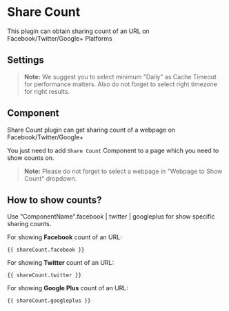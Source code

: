 # Share Count

This plugin can obtain sharing count of an URL on Facebook/Twitter/Google+ Platforms

## Settings

> **Note:** We suggest you to select minimum "Daily" as Cache Timeout for performance matters. Also do not forget to select right timezone for right results.

## Component

Share Count plugin can get sharing count of a webpage on Facebook/Twitter/Google+

You just need to add `Share Count` Component to a page which you need to show counts on.

> **Note:** Please do not forget to select a webpage in "Webpage to Show Count" dropdown.

## How to show counts?
Use "ComponentName".facebook | twitter | googleplus for show specific sharing counts.

For showing **Facebook** count of an URL:

    {{ shareCount.facebook }}

For showing **Twitter** count of an URL:

    {{ shareCount.twitter }}

For showing **Google Plus** count of an URL:

    {{ shareCount.googleplus }}
